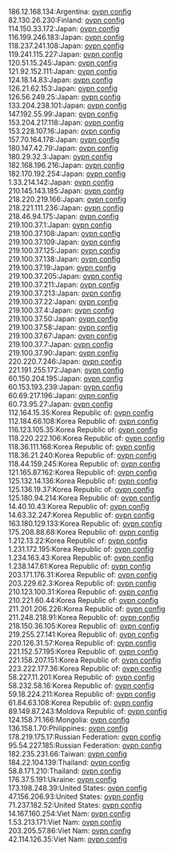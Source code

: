 186.12.168.134:Argentina: [ovpn config](vpn/186_12_168_134.ovpn)  
82.130.26.230:Finland: [ovpn config](vpn/82_130_26_230.ovpn)  
114.150.33.172:Japan: [ovpn config](vpn/114_150_33_172.ovpn)  
116.199.246.183:Japan: [ovpn config](vpn/116_199_246_183.ovpn)  
118.237.241.108:Japan: [ovpn config](vpn/118_237_241_108.ovpn)  
119.241.115.227:Japan: [ovpn config](vpn/119_241_115_227.ovpn)  
120.51.15.245:Japan: [ovpn config](vpn/120_51_15_245.ovpn)  
121.92.152.111:Japan: [ovpn config](vpn/121_92_152_111.ovpn)  
124.18.14.83:Japan: [ovpn config](vpn/124_18_14_83.ovpn)  
126.21.62.153:Japan: [ovpn config](vpn/126_21_62_153.ovpn)  
126.56.249.25:Japan: [ovpn config](vpn/126_56_249_25.ovpn)  
133.204.238.101:Japan: [ovpn config](vpn/133_204_238_101.ovpn)  
147.192.55.99:Japan: [ovpn config](vpn/147_192_55_99.ovpn)  
153.204.217.118:Japan: [ovpn config](vpn/153_204_217_118.ovpn)  
153.228.107.16:Japan: [ovpn config](vpn/153_228_107_16.ovpn)  
157.70.164.178:Japan: [ovpn config](vpn/157_70_164_178.ovpn)  
180.147.42.79:Japan: [ovpn config](vpn/180_147_42_79.ovpn)  
180.29.32.3:Japan: [ovpn config](vpn/180_29_32_3.ovpn)  
182.168.196.216:Japan: [ovpn config](vpn/182_168_196_216.ovpn)  
182.170.192.254:Japan: [ovpn config](vpn/182_170_192_254.ovpn)  
1.33.214.142:Japan: [ovpn config](vpn/1_33_214_142.ovpn)  
210.145.143.185:Japan: [ovpn config](vpn/210_145_143_185.ovpn)  
218.220.219.166:Japan: [ovpn config](vpn/218_220_219_166.ovpn)  
218.221.111.236:Japan: [ovpn config](vpn/218_221_111_236.ovpn)  
218.46.94.175:Japan: [ovpn config](vpn/218_46_94_175.ovpn)  
219.100.37.1:Japan: [ovpn config](vpn/219_100_37_1.ovpn)  
219.100.37.108:Japan: [ovpn config](vpn/219_100_37_108.ovpn)  
219.100.37.109:Japan: [ovpn config](vpn/219_100_37_109.ovpn)  
219.100.37.125:Japan: [ovpn config](vpn/219_100_37_125.ovpn)  
219.100.37.138:Japan: [ovpn config](vpn/219_100_37_138.ovpn)  
219.100.37.19:Japan: [ovpn config](vpn/219_100_37_19.ovpn)  
219.100.37.205:Japan: [ovpn config](vpn/219_100_37_205.ovpn)  
219.100.37.211:Japan: [ovpn config](vpn/219_100_37_211.ovpn)  
219.100.37.213:Japan: [ovpn config](vpn/219_100_37_213.ovpn)  
219.100.37.22:Japan: [ovpn config](vpn/219_100_37_22.ovpn)  
219.100.37.4:Japan: [ovpn config](vpn/219_100_37_4.ovpn)  
219.100.37.50:Japan: [ovpn config](vpn/219_100_37_50.ovpn)  
219.100.37.58:Japan: [ovpn config](vpn/219_100_37_58.ovpn)  
219.100.37.67:Japan: [ovpn config](vpn/219_100_37_67.ovpn)  
219.100.37.7:Japan: [ovpn config](vpn/219_100_37_7.ovpn)  
219.100.37.90:Japan: [ovpn config](vpn/219_100_37_90.ovpn)  
220.220.7.246:Japan: [ovpn config](vpn/220_220_7_246.ovpn)  
221.191.255.172:Japan: [ovpn config](vpn/221_191_255_172.ovpn)  
60.150.204.195:Japan: [ovpn config](vpn/60_150_204_195.ovpn)  
60.153.193.239:Japan: [ovpn config](vpn/60_153_193_239.ovpn)  
60.69.217.196:Japan: [ovpn config](vpn/60_69_217_196.ovpn)  
60.73.95.27:Japan: [ovpn config](vpn/60_73_95_27.ovpn)  
112.164.15.35:Korea Republic of: [ovpn config](vpn/112_164_15_35.ovpn)  
112.184.66.108:Korea Republic of: [ovpn config](vpn/112_184_66_108.ovpn)  
116.123.105.35:Korea Republic of: [ovpn config](vpn/116_123_105_35.ovpn)  
118.220.222.106:Korea Republic of: [ovpn config](vpn/118_220_222_106.ovpn)  
118.36.111.168:Korea Republic of: [ovpn config](vpn/118_36_111_168.ovpn)  
118.36.21.240:Korea Republic of: [ovpn config](vpn/118_36_21_240.ovpn)  
118.44.159.245:Korea Republic of: [ovpn config](vpn/118_44_159_245.ovpn)  
121.165.87.162:Korea Republic of: [ovpn config](vpn/121_165_87_162.ovpn)  
125.132.14.136:Korea Republic of: [ovpn config](vpn/125_132_14_136.ovpn)  
125.136.19.37:Korea Republic of: [ovpn config](vpn/125_136_19_37.ovpn)  
125.180.94.214:Korea Republic of: [ovpn config](vpn/125_180_94_214.ovpn)  
14.40.10.43:Korea Republic of: [ovpn config](vpn/14_40_10_43.ovpn)  
14.63.32.247:Korea Republic of: [ovpn config](vpn/14_63_32_247.ovpn)  
163.180.129.133:Korea Republic of: [ovpn config](vpn/163_180_129_133.ovpn)  
175.208.88.68:Korea Republic of: [ovpn config](vpn/175_208_88_68.ovpn)  
1.212.13.22:Korea Republic of: [ovpn config](vpn/1_212_13_22.ovpn)  
1.231.172.195:Korea Republic of: [ovpn config](vpn/1_231_172_195.ovpn)  
1.234.163.43:Korea Republic of: [ovpn config](vpn/1_234_163_43.ovpn)  
1.238.147.61:Korea Republic of: [ovpn config](vpn/1_238_147_61.ovpn)  
203.171.176.31:Korea Republic of: [ovpn config](vpn/203_171_176_31.ovpn)  
203.229.62.3:Korea Republic of: [ovpn config](vpn/203_229_62_3.ovpn)  
210.123.100.31:Korea Republic of: [ovpn config](vpn/210_123_100_31.ovpn)  
210.221.60.44:Korea Republic of: [ovpn config](vpn/210_221_60_44.ovpn)  
211.201.206.226:Korea Republic of: [ovpn config](vpn/211_201_206_226.ovpn)  
211.248.218.91:Korea Republic of: [ovpn config](vpn/211_248_218_91.ovpn)  
218.150.36.105:Korea Republic of: [ovpn config](vpn/218_150_36_105.ovpn)  
219.255.27.141:Korea Republic of: [ovpn config](vpn/219_255_27_141.ovpn)  
220.126.31.57:Korea Republic of: [ovpn config](vpn/220_126_31_57.ovpn)  
221.152.57.195:Korea Republic of: [ovpn config](vpn/221_152_57_195.ovpn)  
221.158.207.151:Korea Republic of: [ovpn config](vpn/221_158_207_151.ovpn)  
223.222.177.36:Korea Republic of: [ovpn config](vpn/223_222_177_36.ovpn)  
58.227.11.201:Korea Republic of: [ovpn config](vpn/58_227_11_201.ovpn)  
58.232.58.16:Korea Republic of: [ovpn config](vpn/58_232_58_16.ovpn)  
59.18.224.211:Korea Republic of: [ovpn config](vpn/59_18_224_211.ovpn)  
61.84.63.108:Korea Republic of: [ovpn config](vpn/61_84_63_108.ovpn)  
89.149.87.243:Moldova Republic of: [ovpn config](vpn/89_149_87_243.ovpn)  
124.158.71.166:Mongolia: [ovpn config](vpn/124_158_71_166.ovpn)  
136.158.1.70:Philippines: [ovpn config](vpn/136_158_1_70.ovpn)  
178.219.175.17:Russian Federation: [ovpn config](vpn/178_219_175_17.ovpn)  
95.54.227.185:Russian Federation: [ovpn config](vpn/95_54_227_185.ovpn)  
182.235.231.66:Taiwan: [ovpn config](vpn/182_235_231_66.ovpn)  
184.22.104.139:Thailand: [ovpn config](vpn/184_22_104_139.ovpn)  
58.8.171.210:Thailand: [ovpn config](vpn/58_8_171_210.ovpn)  
176.37.5.191:Ukraine: [ovpn config](vpn/176_37_5_191.ovpn)  
173.198.248.39:United States: [ovpn config](vpn/173_198_248_39.ovpn)  
47.156.206.93:United States: [ovpn config](vpn/47_156_206_93.ovpn)  
71.237.182.52:United States: [ovpn config](vpn/71_237_182_52.ovpn)  
14.167.160.254:Viet Nam: [ovpn config](vpn/14_167_160_254.ovpn)  
1.53.213.171:Viet Nam: [ovpn config](vpn/1_53_213_171.ovpn)  
203.205.57.86:Viet Nam: [ovpn config](vpn/203_205_57_86.ovpn)  
42.114.126.35:Viet Nam: [ovpn config](vpn/42_114_126_35.ovpn)  
